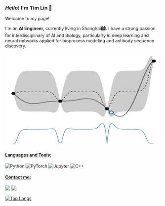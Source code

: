 ### *Hello!* I'm Tim Lin 👋

Welcome to my page! 

I'm an **AI Engineer**, currently living in Shanghai🏙. I have a strong passion for interdisciplinary of AI and Biology, particularly in deep learning and neural networks applied for bioprocess modeling and antibody sequence discovery.

<p align="center">
  <img src="images/expected_improvement.gif" width="800" height="300">
</p>

#### <ins>Languages and Tools:</ins>

<img src="https://upload.wikimedia.org/wikipedia/commons/thumb/c/c3/Python-logo-notext.svg/800px-Python-logo-notext.svg.png" alt="Python" height="32"> <img src="https://upload.wikimedia.org/wikipedia/commons/thumb/1/10/PyTorch_logo_icon.svg/800px-PyTorch_logo_icon.svg.png" alt="PyTorch" height="32"> <img src="https://upload.wikimedia.org/wikipedia/commons/thumb/3/38/Jupyter_logo.svg/800px-Jupyter_logo.svg.png" alt="Jupyter" height="32"> <img src="https://upload.wikimedia.org/wikipedia/commons/1/18/ISO_C%2B%2B_Logo.svg" alt="C++" height="32">

#### <ins>Contact me:</ins>
[<img src="https://img.shields.io/badge/LinkedIn-0077B5?style=for-the-badge&logo=linkedin&logoColor=white" target="_blank">](https://www.linkedin.com/in/xiangtian-lin-aa3065251/ "LinkedIn") [<img src="https://img.shields.io/badge/Gmail-D14836?style=for-the-badge&logo=gmail&logoColor=white">](mailto:xiangtian.hfut@gmail.com "email")

[![Top Langs](https://github-readme-stats.vercel.app/api/top-langs/?username=deepbiolab&layout=compact&hide_border=true)](https://github.com/deepbiolab/github-readme-stats)

